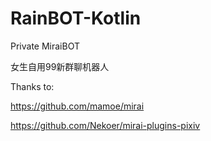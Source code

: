 # RainBOT-Kotlin
Private MiraiBOT

女生自用99新群聊机器人

Thanks to:

https://github.com/mamoe/mirai

https://github.com/Nekoer/mirai-plugins-pixiv
